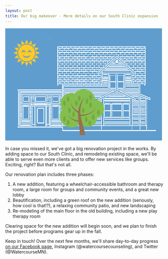 ```yaml
---
layout: post
title: Our big makeover - More details on our South Clinic expansion
---
```


![images](/housewithemoji.jpg)

In case you missed it, we've got a big renovation project in the works. By adding space to our South Clinic, and remodeling existing space, we'll be able to serve even more clients and to offer new services like groups. Exciting, right? But that's not all.

Our renovation plan includes three phases:

1. A new addition, featuring a wheelchair-accessible bathroom and therapy room, a large room for groups and community events, and a great new lobby
2. Beautification, including a green roof on the new addition (seriously, how cool is that!?), a relaxing community patio, and new landscaping
3. Re-modeling of the main floor in the old building, including a new play therapy room

Clearing space for the new addition will begin soon, and we plan to finish the project before programs gear up in the fall.

Keep in touch! Over the next few months, we'll share day-to-day progress [on our Facebook page](https://www.facebook.com/watercoursecounseling/), Instagram (@watercoursecounseling), and Twitter (@WatercourseMN).
